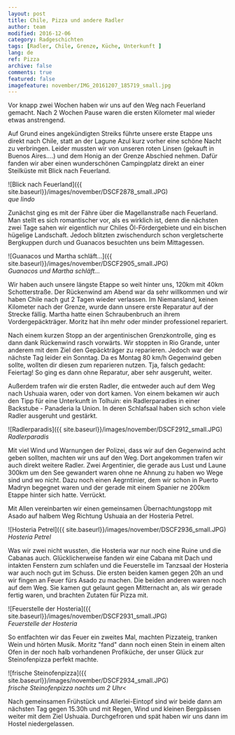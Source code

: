 ```yaml
---
layout: post
title: Chile, Pizza und andere Radler
author: team
modified: 2016-12-06
category: Radgeschichten
tags: [Radler, Chile, Grenze, Küche, Unterkunft ]
lang: de
ref: Pizza
archive: false
comments: true
featured: false
imagefeature: november/IMG_20161207_185719_small.jpg
---
```


Vor knapp zwei Wochen haben wir uns auf den Weg nach Feuerland gemacht. Nach 2 Wochen Pause waren die ersten Kilometer mal wieder etwas anstrengend. 

Auf Grund eines angekündigten Streiks führte unsere erste Etappe uns direkt nach Chile, statt an der Lagune Azul kurz vorher eine schöne Nacht zu verbringen. Leider mussten wir von unseren roten Linsen (gekauft in Buenos Aires....) und dem Honig an der Grenze Abschied nehmen. Dafür fanden wir aber einen wunderschönen Campingplatz direkt an einer Steilküste mit Blick nach Feuerland.

![Blick nach Feuerland]({{ site.baseurl}}/images/november/DSCF2878_small.JPG)  
*que lindo*

Zunächst ging es mit der Fähre über die Magellanstraße nach Feuerland. Man stellt es sich romantischer vor, als es wirklich ist, denn die nächsten zwei Tage sahen wir eigentlich nur Chiles Öl-Fördergebiete und ein bischen hügelige Landschaft. Jedoch blitzten zwischendurch schon vergletscherte Bergkuppen durch und Guanacos besuchten uns beim Mittagessen.


![Guanacos und Martha schläft...]({{ site.baseurl}}/images/november/DSCF2905_small.JPG)  
*Guanacos und Martha schläft...*

Wir haben auch unsere längste Etappe so weit hinter uns, 120km mit 40km Schotterstraße. Der Rückenwind am Abend war da sehr willkommen und wir haben Chile nach gut 2 Tagen wieder verlassen. Im Niemansland, keinen Kilometer nach der Grenze, wurde dann unsere erste Reparatur auf der Strecke fällig. Martha hatte einen Schraubenbruch an ihrem Vordergepäckträger. Moritz hat ihn mehr oder minder professionel repariert.

Nach einem kurzen Stopp an der argentinischen Grenzkontrolle, ging es dann dank Rückenwind rasch vorwärts. Wir stoppten in Rio Grande, unter anderem mit dem Ziel den Gepäckträger zu reparieren. Jedoch war der nächste Tag leider ein Sonntag. Da es Montag 80 km/h Gegenwind geben sollte, wollten dir diesen zum reparieren nutzen. Tja, falsch gedacht: Feiertag! So ging es dann ohne Reparatur, aber sehr ausgeruht, weiter.

Außerdem trafen wir die ersten Radler, die entweder auch auf dem Weg nach Ushuaia waren, oder von dort kamen. Von einem bekamen wir auch den Tipp für eine Unterkunft in Tolhuin: ein Radlerparadies in einer Backstube - Panaderia la Union. In deren Schlafsaal haben sich schon viele Radler ausgeruht und gestärkt.

![Radlerparadis]({{ site.baseurl}}/images/november/DSCF2912_small.JPG)  
*Radlerparadis*

Mit viel Wind und Warnungen der Polizei, dass wir auf den Gegenwind  acht geben sollten, machten wir uns auf den Weg. Dort angekommen trafen wir auch direkt weitere Radler. Zwei Argentinier, die gerade aus Lust und Laune 300km um den See gewandert waren ohne ne Ahnung zu haben wo Wege sind und wo nicht. Dazu noch einen Aegrntinier, dem wir schon in Puerto Madryn begegnet waren und der gerade mit einem Spanier ne 200km Etappe hinter sich hatte. Verrückt.

Mit Allen vereinbarten wir einen gemeinsamen Übernachtungstopp mit Asado auf halbem Weg Richtung Ushuaia an der Hosteria Petrel. 

![Hosteria Petrel]({{ site.baseurl}}/images/november/DSCF2936_small.JPG)  
*Hosteria Petrel*

Was wir zwei nicht wussten, die Hosteria war nur noch eine Ruine und die Cabanas auch. Glücklicherweise fanden wir eine Cabana mit Dach und intakten Fenstern zum schlafen und die Feuerstelle im Tanzsaal der Hosteria war auch noch gut im Schuss. Die ersten beiden kamen gegen 20h an und wir fingen an Feuer fürs Asado zu machen. Die beiden anderen waren noch auf dem Weg. Sie kamen gut gelaunt gegen Mitternacht an, als wir gerade fertig waren, und brachten Zutaten für Pizza mit.

![Feuerstelle der Hosteria]({{ site.baseurl}}/images/november/DSCF2931_small.JPG)  
*Feuerstelle der Hosteria*

So entfachten wir das Feuer ein zweites Mal, machten Pizzateig, tranken Wein und hörten Musik. Moritz "fand" dann noch einen Stein in einem alten Ofen in der noch halb vorhandenen Profiküche, der unser Glück zur Steinofenpizza perfekt machte. 

![frische Steinofenpizza]({{ site.baseurl}}/images/november/DSCF2934_small.JPG)  
*frische Steinofenpizza nachts um 2 Uhr<*

Nach gemeinsamen Frühstück und Allerlei-Eintopf sind wir beide dann am nächsten Tag gegen 15.30h und mit Regen, Wind und kleinen Bergpässen weiter mit dem Ziel Ushuaia. Durchgefroren und spät haben wir uns dann im Hostel niedergelassen.














